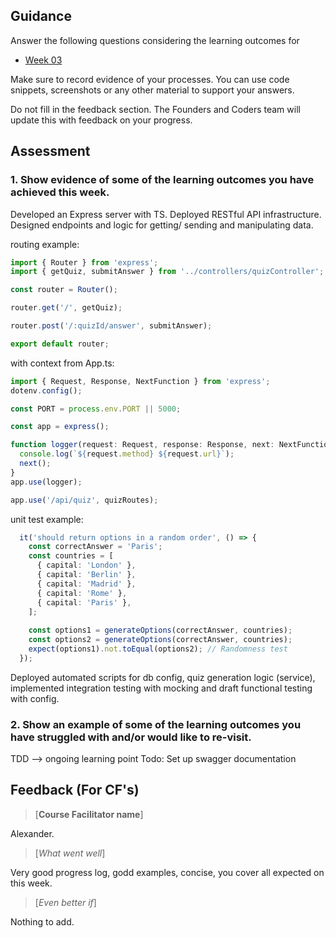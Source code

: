 ## Guidance
Answer the following questions considering the learning outcomes for
- [Week 03](https://learn.foundersandcoders.com/course/syllabus/developer/week03-project03-server/learning-outcomes/)

Make sure to record evidence of your processes. You can use code snippets, screenshots or any other material to support your answers.

Do not fill in the feedback section. The Founders and Coders team will update this with feedback on your progress.

## Assessment
 ### 1. Show evidence of some of the learning outcomes you have achieved this week.
Developed an Express server with TS. Deployed RESTful API infrastructure. Designed endpoints and logic for getting/ sending and manipulating data. 

routing example: 
```ts
import { Router } from 'express';
import { getQuiz, submitAnswer } from '../controllers/quizController';

const router = Router();

router.get('/', getQuiz);

router.post('/:quizId/answer', submitAnswer);

export default router;
```
with context from App.ts: 

```ts
import { Request, Response, NextFunction } from 'express';
dotenv.config();

const PORT = process.env.PORT || 5000;

const app = express();

function logger(request: Request, response: Response, next: NextFunction) {
  console.log(`${request.method} ${request.url}`);
  next();
}
app.use(logger);

app.use('/api/quiz', quizRoutes);

```

unit test example: 
```ts
  it('should return options in a random order', () => {
    const correctAnswer = 'Paris';
    const countries = [
      { capital: 'London' },
      { capital: 'Berlin' },
      { capital: 'Madrid' },
      { capital: 'Rome' },
      { capital: 'Paris' },
    ];
    
    const options1 = generateOptions(correctAnswer, countries);
    const options2 = generateOptions(correctAnswer, countries);
    expect(options1).not.toEqual(options2); // Randomness test
  });
```

Deployed automated scripts for db config, quiz generation logic (service), implemented integration testing with mocking and draft functional testing with config. 

 ### 2. Show an example of some of the learning outcomes you have struggled with and/or would like to re-visit.
 TDD --> ongoing learning point
 Todo: Set up swagger documentation

## Feedback (For CF's)
> [**Course Facilitator name**]

Alexander.

> [*What went well*]

Very good progress log, godd examples, concise, you cover all expected on this week.

> [*Even better if*]

Nothing to add.
